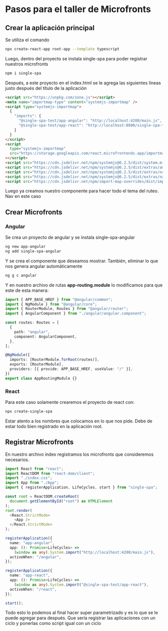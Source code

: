 # Pasos para el taller de Microfronts

## Crear la aplicación principal

Se utiliza el comando

```bash
npx create-react-app root-app --template typescript
```

Luego, dentro del proyecto se instala single-spa para poder registrar nuestros microfronts

```bash
npm i single-spa
```

Después, a este proyecto en el index.html se le agrega las siguientes líneas justo después del título de la aplicación

```html
<script src="https://unpkg.com/zone.js"></script>
<meta name="importmap-type" content="systemjs-importmap" />
<script type="systemjs-importmap">
  {
    "imports": {
      "@single-spa-test/app-angular": "http://localhost:4200/main.js",
      "@single-spa-test/app-react": "http://localhost:8080/single-spa-test-app-react.js"
    }
  }
</script>
<script
  type="systemjs-importmap"
  src="https://storage.googleapis.com/react.microfrontends.app/importmap.json"
></script>
<script src="https://cdn.jsdelivr.net/npm/systemjs@6.2.5/dist/system.min.js"></script>
<script src="https://cdn.jsdelivr.net/npm/systemjs@6.2.5/dist/extras/amd.min.js"></script>
<script src="https://cdn.jsdelivr.net/npm/systemjs@6.2.5/dist/extras/named-exports.min.js"></script>
<script src="https://cdn.jsdelivr.net/npm/systemjs@6.2.5/dist/extras/named-register.min.js"></script>
<script src="https://cdn.jsdelivr.net/npm/import-map-overrides/dist/import-map-overrides.js"></script>
```

Luego ya creamos nuestro componente para hacer todo el tema del ruteo. Nav en este caso

## Crear Microfronts

### Angular

Se crea un proyecto de angular y se instala single-spa-angular

```bash
ng new app-angular
ng add single-spa-angular
```

Y se crea el componente que deseamos mostrar. También, eliminar lo que nos genera angular automáticamente

```bash
ng g c angular
```

Y en nuestro archivo de rutas **app-routing.module** lo modificamos para que este de esta manera:

```typescript
import { APP_BASE_HREF } from "@angular/common";
import { NgModule } from "@angular/core";
import { RouterModule, Routes } from "@angular/router";
import { AngularComponent } from "./angular/angular.component";

const routes: Routes = [
  {
    path: "angular",
    component: AngularComponent,
  },
];

@NgModule({
  imports: [RouterModule.forRoot(routes)],
  exports: [RouterModule],
  providers: [{ provide: APP_BASE_HREF, useValue: "/" }],
})
export class AppRoutingModule {}
```

### React

Para este caso solamente crearemos el proyecto de react con:

```bash
npx create-single-spa
```

Estar atento a los nombres que colocamos en lo que nos pide. Debe de estar todo bien registrado en la aplicación root.

## Registrar Microfronts

En nuestro archivo index registramos los microfronts que consideremos necesarios.

```typescript
import React from "react";
import ReactDOM from "react-dom/client";
import "./index.css";
import App from "./App";
import { registerApplication, LifeCycles, start } from "single-spa";

const root = ReactDOM.createRoot(
  document.getElementById("root") as HTMLElement
);
root.render(
  <React.StrictMode>
    <App />
  </React.StrictMode>
);

registerApplication({
  name: "app-angular",
  app: (): Promise<LifeCycles> =>
    (window as any).System.import("http://localhost:4200/main.js"),
  activeWhen: "/angular",
});

registerApplication({
  name: "app-react",
  app: (): Promise<LifeCycles> =>
    (window as any).System.import("@single-spa-test/app-react"),
  activeWhen: "/react",
});

start();
```

Todo esto lo podemos al final hacer super parametrizado y es lo que se le puede agregar para después. Que sería registrar las aplicaciones con un ciclo y ponerlas como script igual con un ciclo
